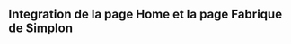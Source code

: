 ##                                             Integration de la page Home et la page Fabrique de Simplon

